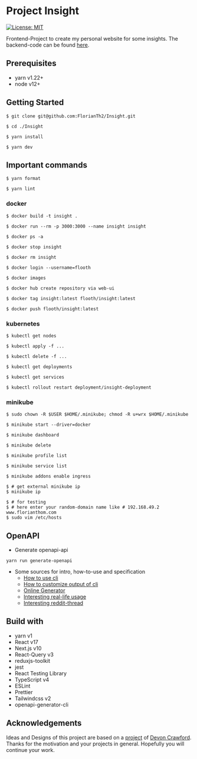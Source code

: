 # Project Insight

[![License: MIT](https://img.shields.io/badge/License-MIT-green.svg)](https://opensource.org/licenses/MIT)

Frontend-Project to create my personal website for some insights. The backend-code can be found [here](https://github.com/florianthom/Insight-Backend).

## Prerequisites

-   yarn v1.22+
-   node v12+

## Getting Started

`$ git clone git@github.com:FlorianTh2/Insight.git`

`$ cd ./Insight`

`$ yarn install`

`$ yarn dev`

## Important commands

`$ yarn format`

`$ yarn lint`

### docker

`$ docker build -t insight .`

`$ docker run --rm -p 3000:3000 --name insight insight`

`$ docker ps -a`

`$ docker stop insight`

`$ docker rm insight`

`$ docker login --username=flooth`

`$ docker images`

`$ docker hub create repository via web-ui`

`$ docker tag insight:latest flooth/insight:latest`

`$ docker push flooth/insight:latest`

### kubernetes

`$ kubectl get nodes`

`$ kubectl apply -f ...`

`$ kubectl delete -f ...`

`$ kubectl get deployments`

`$ kubectl get services`

`$ kubectl rollout restart deployment/insight-deployment`


### minikube

`$ sudo chown -R $USER $HOME/.minikube; chmod -R u+wrx $HOME/.minikube`

`$ minikube start --driver=docker`

`$ minikube dashboard`

`$ minikube delete`

`$ minikube profile list`

`$ minikube service list`

`$ minikube addons enable ingress`

```
$ # get external minikube ip
$ minikube ip
```

```
$ # for testing
$ # here enter your random-domain name like # 192.168.49.2 www.florianthom.com
$ sudo vim /etc/hosts
```

## OpenAPI

- Generate openapi-api

`yarn run generate-openapi`

- Some sources for intro, how-to-use and specification
  - [How to use cli](https://openapi-generator.tech/docs/usage/)
  - [How to customize output of cli](https://openapi-generator.tech/docs/customization/)
  - [Online Generator](http://api.openapi-generator.tech/index.html)
  - [Interesting real-life usage](https://www.mokkapps.de/blog/how-to-generate-angular-and-spring-code-from-open-api-specification/)
  - [Interesting reddit-thread](https://www.reddit.com/r/typescript/comments/dhg9yv/do_you_use_any_swagger_generators_to_communicate/)

## Build with

-   yarn v1
-   React v17
-   Next.js v10
-   React-Query v3
-   reduxjs-toolkit
-   jest
-   React Testing Library
-   TypeScript v4
-   ESLint
-   Prettier
-   Tailwindcss v2
-   openapi-generator-cli

## Acknowledgements
Ideas and Designs of this project are based on a [project](https://www.youtube.com/watch?v=SC7lLm6QAb8&t=328s&ab_channel=DevonCrawford) of [Devon Crawford](https://github.com/DevonCrawford).
Thanks for the motivation and your projects in general. Hopefully you will continue your work.
